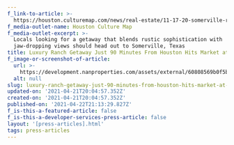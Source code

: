 ```yaml
---
f_link-to-article: >-
  https://houston.culturemap.com/news/real-estate/11-17-20-somerville-ranch-for-sale-6957-fm-1361-pigpen-ranch-nan-company-christies/#slide=0
f_media-outlet-name: Houston Culture Map
f_media-outlet-excerpt: >-
  Locals looking for a getaway that blends rustic sophistication with
  jaw-dropping views should head out to Somerville, Texas
title: Luxury Ranch Getaway Just 90 Minutes From Houston Hits Market at $7.5 Million
f_image-or-screenshot-of-article:
  url: >-
    https://development.nanproperties.com/assets/external/60808569b0f5b326385374d0_screen_shot_2021-04-21_at_9.12.38_AM.png
  alt: null
slug: luxury-ranch-getaway-just-90-minutes-from-houston-hits-market-at-7-5-million
updated-on: '2021-04-21T20:04:57.352Z'
created-on: '2021-04-21T20:04:57.352Z'
published-on: '2021-04-22T21:13:29.827Z'
f_is-this-a-featured-article: false
f_is-this-a-developer-services-press-article: false
layout: '[press-articles].html'
tags: press-articles
---
```




